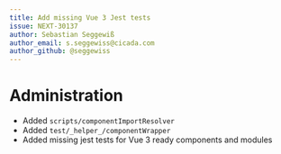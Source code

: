 ```yaml
---
title: Add missing Vue 3 Jest tests
issue: NEXT-30137
author: Sebastian Seggewiß
author_email: s.seggewiss@cicada.com
author_github: @seggewiss
---
```

# Administration
* Added `scripts/componentImportResolver`
* Added `test/_helper_/componentWrapper`
* Added missing jest tests for Vue 3 ready components and modules
